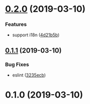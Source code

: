 # [0.2.0](https://github.com/axetroy/vscode-changelog-generator/compare/v0.1.1...v0.2.0) (2019-03-10)


### Features

* support i18n ([4d21b5b](https://github.com/axetroy/vscode-changelog-generator/commit/4d21b5b))



## [0.1.1](https://github.com/axetroy/vscode-changelog-generator/compare/v0.1.0...v0.1.1) (2019-03-10)


### Bug Fixes

* eslint ([3235ecb](https://github.com/axetroy/vscode-changelog-generator/commit/3235ecb))



# 0.1.0 (2019-03-10)



